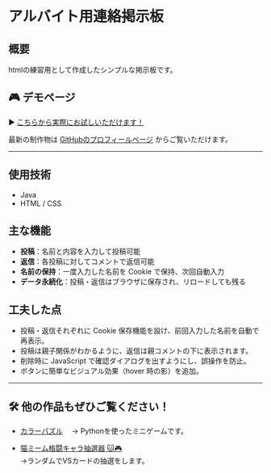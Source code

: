 # アルバイト用連絡掲示板

## 概要
htmlの練習用として作成したシンプルな掲示板です。


## 🎮 デモページ

▶️ [こちらから実際にお試しいただけます！](https://tsushima-r.github.io/help-board/)

最新の制作物は [GitHubのプロフィールページ](https://github.com/tsushima-r) からご覧いただけます。

---


## 使用技術
- Java
- HTML / CSS

## 主な機能
- **投稿**：名前と内容を入力して投稿可能  
- **返信**：各投稿に対してコメントで返信可能  
- **名前の保持**：一度入力した名前を Cookie で保持、次回自動入力  
- **データ永続化**：投稿・返信はブラウザに保存され、リロードしても残る  

## 工夫した点
- 投稿・返信それぞれに Cookie 保存機能を設け、前回入力した名前を自動で再表示。
- 投稿は親子関係がわかるように、返信は親コメントの下に表示されます。
- 削除時に JavaScript で確認ダイアログを出すようにし、誤操作を防止。
- ボタンに簡単なビジュアル効果（hover 時の影）を追加。


---

## 🛠 他の作品もぜひご覧ください！



 - [カラーパズル](https://github.com/tsushima-r/puzzle.py)　
  → Pythonを使ったミニゲームです。

- [猫ミーム格闘キャラ抽選器 🐱🎮](https://github.com/tsushima-r/Meme-Fighter-Picker/tree/main)  
  →ランダムでVSカードの抽選をします。

  

  

